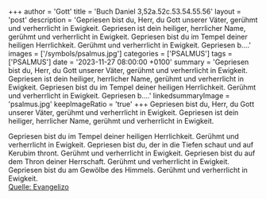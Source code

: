 +++
author = 'Gott'
title = 'Buch Daniel 3,52a.52c.53.54.55.56'
layout = 'post'
description = 'Gepriesen bist du, Herr, du Gott unserer Väter, gerühmt und verherrlicht in Ewigkeit. Gepriesen ist dein heiliger, herrlicher Name, gerühmt und verherrlicht in Ewigkeit.  Gepriesen bist du im Tempel deiner heiligen Herrlichkeit. Gerühmt und verherrlicht in Ewigkeit. Gepriesen b....'
images = ['/symbols/psalmus.jpg']
categories = ['PSALMUS']
tags = ['PSALMUS']
date = '2023-11-27 08:00:00 +0100'
summary = 'Gepriesen bist du, Herr, du Gott unserer Väter, gerühmt und verherrlicht in Ewigkeit. Gepriesen ist dein heiliger, herrlicher Name, gerühmt und verherrlicht in Ewigkeit.  Gepriesen bist du im Tempel deiner heiligen Herrlichkeit. Gerühmt und verherrlicht in Ewigkeit. Gepriesen b....'
linkedsummaryImage = 'psalmus.jpg'
keepImageRatio = 'true'
+++
Gepriesen bist du, Herr, du Gott unserer Väter,
gerühmt und verherrlicht in Ewigkeit.
Gepriesen ist dein heiliger, herrlicher Name,
gerühmt und verherrlicht in Ewigkeit.

Gepriesen bist du im Tempel deiner heiligen Herrlichkeit. Gerühmt und verherrlicht in Ewigkeit.
Gepriesen bist du, der in die Tiefen schaut und auf Kerubim thront.<!--more--> Gerühmt und verherrlicht in Ewigkeit.
Gepriesen bist du auf dem Thron deiner Herrschaft. Gerühmt und verherrlicht in Ewigkeit.
Gepriesen bist du am Gewölbe des Himmels. Gerühmt und verherrlicht in Ewigkeit.<br> [Quelle: Evangelizo](https://evangeliumtagfuertag.org/DE/gospel)